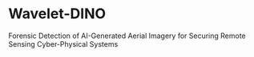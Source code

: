 # Wavelet-DINO
Forensic Detection of AI-Generated Aerial Imagery for Securing Remote Sensing Cyber-Physical Systems
